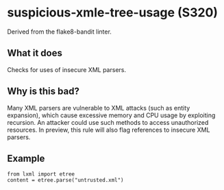 # suspicious-xmle-tree-usage (S320)
Derived from the flake8-bandit linter.
## What it does
Checks for uses of insecure XML parsers.
## Why is this bad?
Many XML parsers are vulnerable to XML attacks (such as entity expansion),
which cause excessive memory and CPU usage by exploiting recursion. An
attacker could use such methods to access unauthorized resources.
In preview, this rule will also flag references to insecure XML parsers.
## Example
```
from lxml import etree
content = etree.parse("untrusted.xml")
```